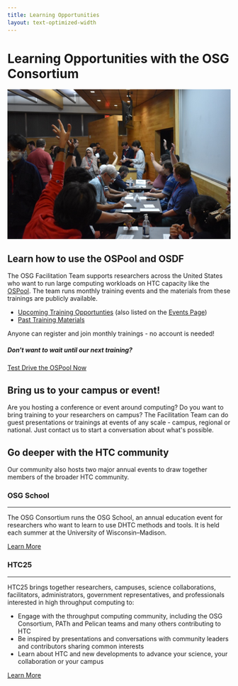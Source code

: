 ```yaml
---
title: Learning Opportunities
layout: text-optimized-width
---
```


# Learning Opportunities with the OSG Consortium

<img src="/assets/images/osg-school-hands.jpeg" class="w-100" /> 

## Learn how to use the OSPool and OSDF

The OSG Facilitation Team supports researchers across the United States who want 
to run large computing workloads on HTC capacity like the [OSPool](services/open_science_pool). 
The team runs monthly training events and the materials from these trainings are publicly available. 

* [Upcoming Training Opportunties](https://portal.osg-htc.org/documentation/support_and_training/training/osgusertraining/) (also listed on the [Events Page](https://osg-htc.org/events.html))
* [Past Training Materials](https://portal.osg-htc.org/documentation/support_and_training/training/materials/)

Anyone can register and join monthly trainings - no account is needed! 

<div class="alert alert-dark d-flex flex-column">
<h5 class="mx-auto">Don't want to wait until our next training?</h5>
<a class="btn btn-secondary mx-auto d-block mt-3" href="https://portal.osg-htc.org/documentation/overview/test-drive-ospool/">Test Drive the OSPool Now</a>
</div>

## Bring us to your campus or event!

Are you hosting a conference or event around computing? Do you want to bring 
training to your researchers on campus? The Facilitation Team can do guest 
presentations or trainings at events of any scale - campus, regional or national. 
Just contact us to start a conversation about what's possible. 

## Go deeper with the HTC community

Our community also hosts two major annual events to draw together members of 
the broader HTC community. 

<div class="card">
	<div class="card-body">
		<h3 class="card-title mt-1">
			OSG School
		</h3>
		<hr/>
		<p class="card-text">
			The OSG Consortium runs the OSG School, an annual education 
			event for researchers who want to learn to use DHTC methods 
			and tools. It is held each summer at the University of Wisconsin–Madison.<br>
			<div class="row">
				<div class="col-auto">
					<a class="btn btn-secondary me-md-2 text-dark"
					   href="/community/school.html" role="button">Learn More</a> <br>
				</div>
			</div>
		</p>
	</div>
</div>

<div class="card">
	<div class="card-body">
		<h3 class="card-title mt-1">
			HTC25
		</h3>
		<hr/>
		<p class="card-text">
			HTC25 brings together researchers, campuses, science collaborations, 
			facilitators, administrators, government representatives, and professionals 
			interested in high throughput computing to: 
	<ul>
    <li>Engage with the throughput computing community, including the OSG Consortium, PATh and Pelican teams and many others contributing to HTC</li>
    <li>Be inspired by presentations and conversations with community leaders and contributors sharing common interests</li>
    <li>Learn about HTC and new developments to advance your science, your collaboration or your campus</li>
	</ul>
			<div class="row">
				<div class="col-auto">
					<a class="btn btn-secondary me-md-2 text-dark"
					   href="https://osg-htc.org/events/throughput-computing-week-2025/" role="button">Learn More</a> <br>
				</div>
			</div>
		</p>
	</div>
</div>


